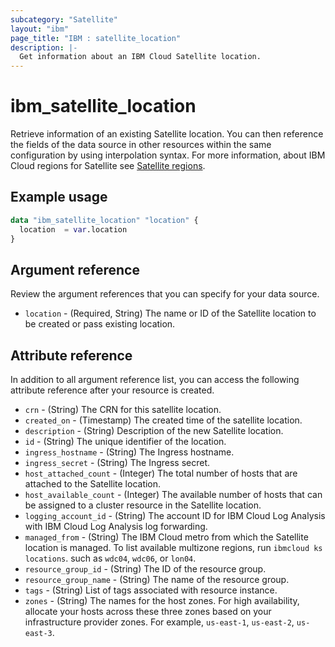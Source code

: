 ```yaml
---
subcategory: "Satellite"
layout: "ibm"
page_title: "IBM : satellite_location"
description: |-
  Get information about an IBM Cloud Satellite location.
---
```


# ibm_satellite_location
Retrieve information of an existing Satellite location. You can then reference the fields of the data source in other resources within the same configuration by using interpolation syntax. For more information, about IBM Cloud regions for Satellite see [Satellite regions](https://cloud.ibm.com/docs/satellite?topic=satellite-sat-regions).


## Example usage

```terraform
data "ibm_satellite_location" "location" {
  location  = var.location
}
```

## Argument reference
Review the argument references that you can specify for your data source. 

- `location` - (Required, String) The name or ID of the Satellite location to  be created or pass existing location.


## Attribute reference
In addition to all argument reference list, you can access the following attribute reference after your resource is created.
- `crn` - (String) The CRN for this satellite location.
- `created_on` - (Timestamp) The created time of the satellite location.
- `description` - (String) Description of the new Satellite location.
- `id` - (String) The unique identifier of the location.
- `ingress_hostname` - (String) The Ingress hostname.
- `ingress_secret` - (String) The Ingress secret.
- `host_attached_count` - (Integer) The total number of hosts that are attached to the Satellite location.
- `host_available_count` - (Integer) The available number of hosts that can be assigned to a cluster resource in the Satellite location.
- `logging_account_id` - (String) The account ID for IBM Cloud Log Analysis with IBM Cloud Log Analysis log forwarding.
- `managed_from` - (String) The IBM Cloud metro from which the Satellite location is managed. To list available multizone regions, run `ibmcloud ks locations`. such as `wdc04`, `wdc06`, or `lon04`.
- `resource_group_id` - (String) The ID of the resource group.
- `resource_group_name` - (String) The name of the resource group.
- `tags` - (String) List of tags associated with resource instance.
- `zones` - (String) The names for the host zones. For high availability, allocate your hosts across these three zones based on your infrastructure provider zones. For example, `us-east-1`, `us-east-2`, `us-east-3`.

